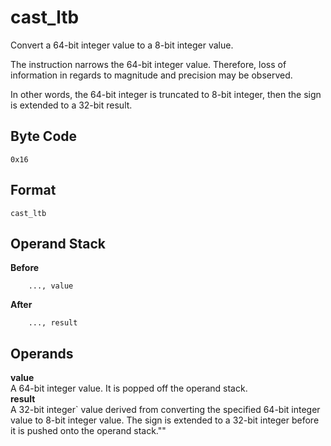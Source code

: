 # cast_ltb

Convert a 64-bit integer value to a 8-bit integer value.

The instruction narrows the 64-bit integer value. Therefore, loss of
information in regards to magnitude and precision may be observed.

In other words, the 64-bit integer is truncated to 8-bit integer, then
the sign is extended to a 32-bit result.

## Byte Code
```
0x16
```

## Format
```
cast_ltb
```

## Operand Stack
**Before**  
```
    ..., value
```
**After**  
```
    ..., result
```

## Operands
**value**  
    A 64-bit integer value. It is popped off the operand stack.  
**result**  
    A 32-bit integer` value derived from converting the specified
    64-bit integer value to 8-bit integer value. The sign is extended to
    a 32-bit integer before it is pushed onto the operand stack.""
